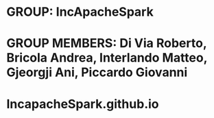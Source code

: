 # GROUP: IncApacheSpark
# GROUP MEMBERS: Di Via Roberto, Bricola Andrea, Interlando Matteo, Gjeorgji Ani, Piccardo Giovanni
# IncapacheSpark.github.io

